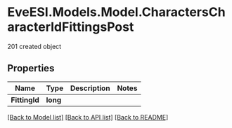 # EveESI.Models.Model.CharactersCharacterIdFittingsPost
201 created object

## Properties

Name | Type | Description | Notes
------------ | ------------- | ------------- | -------------
**FittingId** | **long** |  | 

[[Back to Model list]](../README.md#documentation-for-models) [[Back to API list]](../README.md#documentation-for-api-endpoints) [[Back to README]](../README.md)

